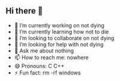 ## Hi there 👋
- 🔭 I’m currently working on not dying
- 🌱 I’m currently learning how not to die
- 👯 I’m looking to collaborate on not dying
- 🤔 I’m looking for help with not dying
- 💬 Ask me about nothing
- 📫 How to reach me: nowhere
- 😄 Pronouns: C C++
- ⚡ Fun fact: rm -rf windows

